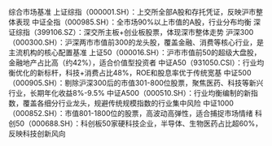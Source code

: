 综合市场基准
上证综指（000001.SH）：上交所全部A股和存托凭证，反映沪市整体表现
中证全指（000985.SH）：全市场90%以上市值的A股，行业分布均衡
深证综指（399106.SZ）：深交所主板+创业板股票，体现深市整体走势
沪深300（000300.SH）：沪深两市市值前300的龙头股，覆盖金融、消费等核心行业，是主流机构的核心配置基准
上证50（000016.SH）：沪市市值前50的超级大盘股，金融地产占比高（约42%），适合价值型投资者
中证A50（931050.CSI）：行业均衡优化的新标杆，科技+消费占比48%，ROE和股息率优于传统宽基
中证500（000905.SH）：剔除沪深300后的市值301-800位股票，聚焦医药、科技等新兴行业，长期年化收益8%-9.5%
中证A500（000510.SH）：行业均衡编制的新指数，覆盖各细分行业龙头，规避传统规模指数的行业集中风险
中证1000（000852.SH）：市值801-1800位的股票，高波动高弹性，适合捕捉市场情绪
科创50（000688.SH）：科创板50家硬科技企业，半导体、生物医药占比超60%，反映科技创新风向

